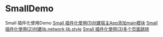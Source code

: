 # SmallDemo
Small 插件化使用Demo
[Small 插件化使用(1)创建宿主App添加main模块](https://mayunfei.github.io/2016/12/30/Small-%E6%8F%92%E4%BB%B6%E5%8C%96%E4%BD%BF%E7%94%A8-1-%E5%88%9B%E5%BB%BA%E5%AE%BF%E4%B8%BBApp%E6%B7%BB%E5%8A%A0main%E6%A8%A1%E5%9D%97/)
[Small 插件化使用(2)创建lib.network,lib.style](https://mayunfei.github.io/2017/01/06/Small-%E6%8F%92%E4%BB%B6%E5%8C%96%E4%BD%BF%E7%94%A8-2-%E5%88%9B%E5%BB%BAlib-network-lib-style/)
[Small 插件化使用(3)多个页面跳转](https://mayunfei.github.io/2017/01/10/Small-%E6%8F%92%E4%BB%B6%E5%8C%96%E4%BD%BF%E7%94%A8-3-%E5%A4%9A%E4%B8%AA%E9%A1%B5%E9%9D%A2%E8%B7%B3%E8%BD%AC/)

